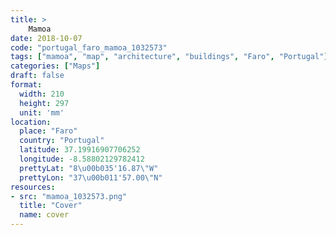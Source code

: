 ```yaml
---
title: > 
    Mamoa
date: 2018-10-07
code: "portugal_faro_mamoa_1032573"
tags: ["mamoa", "map", "architecture", "buildings", "Faro", "Portugal"]
categories: ["Maps"]
draft: false
format:
  width: 210
  height: 297
  unit: 'mm'
location:
  place: "Faro"
  country: "Portugal"
  latitude: 37.19916907706252
  longitude: -8.58802129782412
  prettyLat: "8\u00b035'16.87\"W"
  prettyLon: "37\u00b011'57.00\"N"
resources:
- src: "mamoa_1032573.png"
  title: "Cover"
  name: cover
---
```

